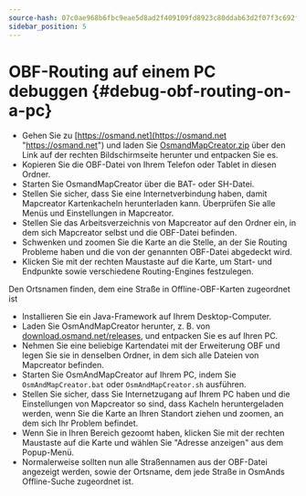 ```yaml
---
source-hash: 07c0ae968b6fbc9eae5d8ad2f409109fd8923c80ddab63d2f07f3c692f96ba59
sidebar_position: 5
---
```


# OBF-Routing auf einem PC debuggen {#debug-obf-routing-on-a-pc}

- Gehen Sie zu [https://osmand.net](https://osmand.net "https://osmand.net") und laden Sie [OsmandMapCreator.zip](http://download.osmand.net/latest-night-build/OsmAndMapCreator-main.zip "http://download.osmand.net/latest-night-build/OsmAndMapCreator-main.zip") über den Link auf der rechten Bildschirmseite herunter und entpacken Sie es.
- Kopieren Sie die OBF-Datei von Ihrem Telefon oder Tablet in diesen Ordner.
- Starten Sie OsmandMapCreator über die BAT- oder SH-Datei.
- Stellen Sie sicher, dass Sie eine Internetverbindung haben, damit Mapcreator Kartenkacheln herunterladen kann. Überprüfen Sie alle Menüs und Einstellungen in Mapcreator.
- Stellen Sie das Arbeitsverzeichnis von Mapcreator auf den Ordner ein, in dem sich Mapcreator selbst und die OBF-Datei befinden.
- Schwenken und zoomen Sie die Karte an die Stelle, an der Sie Routing Probleme haben und die von der genannten OBF-Datei abgedeckt wird.
- Klicken Sie mit der rechten Maustaste auf die Karte, um Start- und Endpunkte sowie verschiedene Routing-Engines festzulegen.

Den Ortsnamen finden, dem eine Straße in Offline-OBF-Karten zugeordnet ist
- Installieren Sie ein Java-Framework auf Ihrem Desktop-Computer.
- Laden Sie OsmAndMapCreator herunter, z. B. von [download.osmand.net/releases](https://download.osmand.net/releases/), und entpacken Sie es auf Ihren PC.
- Nehmen Sie eine beliebige Kartendatei mit der Erweiterung OBF und legen Sie sie in denselben Ordner, in dem sich alle Dateien von Mapcreator befinden.
- Starten Sie OsmAndMapCreator auf Ihrem PC, indem Sie `OsmAndMapCreator.bat` oder `OsmAndMapCreator.sh` ausführen.
- Stellen Sie sicher, dass Sie Internetzugang auf Ihrem PC haben und die Einstellungen von Mapcreator so sind, dass Kacheln heruntergeladen werden, wenn Sie die Karte an Ihren Standort ziehen und zoomen, an dem sich Ihr Problem befindet.
- Wenn Sie in Ihren Bereich gezoomt haben, klicken Sie mit der rechten Maustaste auf die Karte und wählen Sie "Adresse anzeigen" aus dem Popup-Menü.
- Normalerweise sollten nun alle Straßennamen aus der OBF-Datei angezeigt werden, sowie der Ortsname, dem jede Straße in OsmAnds Offline-Suche zugeordnet ist.